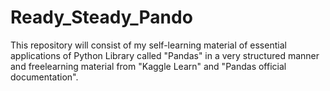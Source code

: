 # Ready_Steady_Pando
This repository will consist of my self-learning material of essential applications of Python Library called "Pandas" in a very structured manner and freelearning material from "Kaggle Learn" and "Pandas official documentation".
